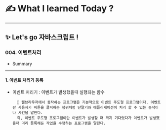# ✍️ What I learned Today ?

---

## ✨ Let's go 자바스크립트 ! 

### 004. 이벤트처리
* Summary
---
#### 1. 이벤트 처리기 등록

- 이벤트 처리기 : 이벤트가 발생했을때 실행되는 함수

        🎁 웹브라우저에서 동작하는 프로그램은 기본적으로 이벤트 주도형 프로그램이다. 이벤트란 사용자가 버튼을 클릭하는 행위처럼 단말기와 애플리케이션이 처리 할 수 있는 동작이나 사건을 말한다.
        즉, 이벤트 주도형 프로그램이란 이벤트가 발생할 때 까지 기다렸다가 이벤트가 발생했을때 미리 등록해둔 작업을 수행하는 프로그램을 말한다.

